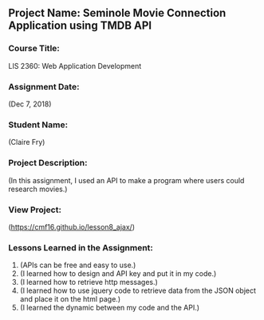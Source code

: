 ## Project Name:  Seminole Movie Connection Application using TMDB API

### Course Title:
LIS 2360:  Web Application Development

### Assignment Date:  
(Dec 7, 2018)

### Student Name:  
(Claire Fry)

### Project Description:
(In this assignment, I used an API to make a program where users could research movies.)

### View Project:
(https://cmf16.github.io/lesson8_ajax/)

### Lessons Learned in the Assignment:
1. (APIs can be free and easy to use.)
2. (I learned how to design and API key and put it in my code.)
3. (I learned how to retrieve http messages.)
4. (I learned how to use jquery code to retrieve data from the JSON object and place it on the html page.)
5. (I learned the dynamic between my code and the API.)